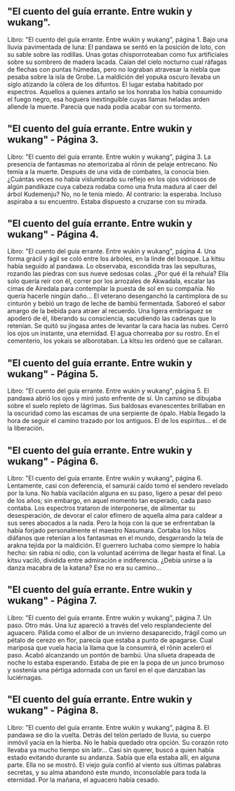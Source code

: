 ## "El cuento del guía errante. Entre wukin y wukang".
Libro: "El cuento del guía errante. Entre wukin y wukang", página 1.
Bajo una lluvia pavimentada de luna: El pandawa se sentó en la posición de loto, con su sable sobre las rodillas. Unas gotas chisporroteaban como fux artificiales sobre su sombrero de madera lacada. Caían del cielo nocturno cual ráfagas de flechas con puntas húmedas, pero no lograban atravesar la niebla que pesaba sobre la isla de Grobe.
La maldición del yopuka oscuro llevaba un siglo atizando la cólera de los difuntos. El lugar estaba habitado por espectros. Aquellos a quienes antaño se los honraba los había consumido el fuego negro, esa hoguera inextinguible cuyas llamas heladas arden allende la muerte. Parecía que nada podía acabar con su tormento.

## "El cuento del guía errante. Entre wukin y wukang" - Página 3.
Libro: "El cuento del guía errante. Entre wukin y wukang", página 3.
La presencia de fantasmas no atemorizaba al rōnin de pelaje entrecano. No temía a la muerte. Después de una vida de combates, la conocía bien. ¿Cuántas veces no había vislumbrado su reflejo en los ojos vidriosos de algún pandikaze cuya cabeza rodaba como una fruta madura al caer del árbol Kudemenju?
No, no le tenía miedo. Al contrario: la esperaba. Incluso aspiraba a su encuentro.
Estaba dispuesto a cruzarse con su mirada.

## "El cuento del guía errante. Entre wukin y wukang" - Página 4.
Libro: "El cuento del guía errante. Entre wukin y wukang", página 4.
Una forma grácil y ágil se coló entre los árboles, en la linde del bosque. La kitsu había seguido al pandawa. Lo observaba, escondida tras las sepulturas, rozando las piedras con sus nueve sedosas colas. ¿Por qué él la rehuía? Ella solo quería reír con él, correr por los arrozales de Akwadala, escalar las cimas de Airedala para contemplar la puesta de sol en su compañía. No quería hacerle ningún daño...
El veterano desenganchó la cantimplora de su cinturón y bebió un trago de leche de bambú fermentada. Saboreó el sabor amargo de la bebida para atraer al recuerdo. Una ligera embriaguez se apoderó de él, liberando su consciencia, sacudiendo las cadenas que lo retenían. Se quitó su jingasa antes de levantar la cara hacia las nubes.
Cerró los ojos un instante, una eternidad. El agua chorreaba por su rostro.
En el cementerio, los yokais se alborotaban. La kitsu les ordenó que se callaran.

## "El cuento del guía errante. Entre wukin y wukang" - Página 5.
Libro: "El cuento del guía errante. Entre wukin y wukang", página 5.
El pandawa abrió los ojos y miró justo enfrente de sí. Un camino se dibujaba sobre el suelo repleto de lágrimas. Sus baldosas evanescentes brillaban en la oscuridad como las escamas de una serpiente de ópalo.
Había llegado la hora de seguir el camino trazado por los antiguos. El de los espíritus... el de la liberación.

## "El cuento del guía errante. Entre wukin y wukang" - Página 6.
Libro: "El cuento del guía errante. Entre wukin y wukang", página 6.
Lentamente, casi con deferencia, el samurái caído tomó el sendero revelado por la luna. No había vacilación alguna en su paso, ligero a pesar del peso de los años; sin embargo, en aquel momento tan esperado, cada paso contaba.
Los espectros trataron de interponerse, de alimentar su desesperación, de devorar el calor efímero de aquella alma para caldear a sus seres abocados a la nada. Pero la hoja con la que se enfrentaban la había forjado personalmente el maestro Nasumara. Cortaba los hilos diáfanos que retenían a los fantasmas en el mundo, desgarrando la tela de arakna tejida por la maldición.
El guerrero luchaba como siempre lo había hecho: sin rabia ni odio, con la voluntad acérrima de llegar hasta el final.
La kitsu vaciló, dividida entre admiración e indiferencia. ¿Debía unirse a la danza macabra de la katana? Ese no era su camino...

## "El cuento del guía errante. Entre wukin y wukang" - Página 7.
Libro: "El cuento del guía errante. Entre wukin y wukang", página 7.
Un paso. Otro más.
Una luz apareció a través del velo resplandeciente del aguacero. Pálida como el albor de un invierno desaparecido, frágil como un pétalo de cerezo en flor, parecía que estaba a punto de apagarse.
Cual mariposa que vuela hacia la llama que la consumirá, el rōnin aceleró el paso. Acabó alcanzando un pontón de bambú. Una silueta drapeada de noche lo estaba esperando. Estaba de pie en la popa de un junco brumoso y sostenía una pértiga adornada con un farol en el que danzaban las luciérnagas.

## "El cuento del guía errante. Entre wukin y wukang" - Página 8.
Libro: "El cuento del guía errante. Entre wukin y wukang", página 8.
El pandawa se dio la vuelta. Detrás del telón perlado de lluvia, su cuerpo inmóvil yacía en la hierba. No le había quedado otra opción. Su corazón roto llevaba ya mucho tiempo sin latir...
Casi sin querer, buscó a quien había estado evitando durante su andanza. Sabía que ella estaba allí, en alguna parte.
Ella no se mostró.
El viejo guía confió al viento sus últimas palabras secretas, y su alma abandonó este mundo, inconsolable para toda la eternidad.
Por la mañana, el aguacero había cesado.